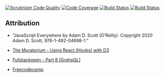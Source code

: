 [![Scrutinizer Code Quality](https://scrutinizer-ci.com/g/sonnerberg/jsramverk-project-frontend/badges/quality-score.png?b=main)](https://scrutinizer-ci.com/g/sonnerberg/jsramverk-project-frontend/?branch=main) [![Code Coverage](https://scrutinizer-ci.com/g/sonnerberg/jsramverk-project-frontend/badges/coverage.png?b=main)](https://scrutinizer-ci.com/g/sonnerberg/jsramverk-project-frontend/?branch=main) [![Build Status](https://scrutinizer-ci.com/g/sonnerberg/jsramverk-project-frontend/badges/build.png?b=main)](https://scrutinizer-ci.com/g/sonnerberg/jsramverk-project-frontend/build-status/main) [![Build Status](https://travis-ci.com/sonnerberg/jsramverk-project-frontend.svg?branch=main)](https://travis-ci.com/sonnerberg/jsramverk-project-frontend)

## Attribution

- “JavaScript Everywhere by Adam D. Scott (O’Reilly). Copyright 2020 Adam D. Scott, 978-1-492-04698-1.”

- [The Muratorium - Using React (Hooks) with D3](https://www.youtube.com/playlist?list=PLDZ4p-ENjbiPo4WH7KdHjh_EMI7Ic8b2B)

- [Fullstackopen - Part 8 (GrahpQL)](https://fullstackopen.com/en/part8)

- [Freecodecamp](https://www.freecodecamp.org/news/how-to-keep-your-footer-where-it-belongs-59c6aa05c59c/)
